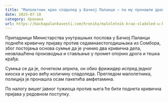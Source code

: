 ```yaml
---
title: "Малолетник крао сладолед у Бачкој Паланци – па му пронашли дрогу"
date: 2025-07-10
category: Хроника
url: https://backapalankavesti.com/hronika/maloletnik-krao-sladoled-u-backoj-palanci-pa-mu-pronasli-drogu/
---
```


Припадници Министарства унутрашњих послова у Бачкој Паланци поднеће кривичну пријаву против седамнаестогодишњака из Сомбора, због постојања основа сумње да је учинио два кривична дела, неовлашћена производња и стављање у промет опојних дрога и тешка крађа.

Сумња се да је, почетком априла, он обио фрижидер испред једног киоска и украо већу количину сладоледа. Прегледом малолетника, полиција је пронашла осам пакетића амфетамина.

По налогу вишег јавног тужиоца против њега ће бити поднета кривична пријава у редовном поступку.
